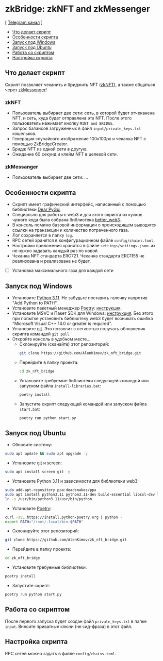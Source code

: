 # zkBridge: zkNFT and zkMessenger
[ [Telegram канал](https://t.me/Cum_Insider) ]

- [Что делает скрипт](#Что-делает-скрипт)
- [Особенности скрипта](#Особенности-скрипта)
- [Запуск под Windows](#Запуск-под-Windows)
- [Запуск под Ubuntu](#Запуск-под-Ubuntu)
- [Работа со скриптом](#Работа-со-скриптом)
- [Настройка скрипта](#Настройка-скрипта)


## Что делает скрипт
Скрипт позволяет чеканить и бриджить NFT ([zkNFT](https://zkbridge.com/zknft)), 
а также общаться через [zkMessenger](https://zkbridge.com/zkmessenger)!

### zkNFT
- Пользователь выбирает две сети: сеть, в которой будет отчеканена NFT, 
и сеть, куда будет отправлена эта NFT. После этого пользователь нажимает кнопку `MINT and BRIDGE`.
- Запрос балансов загруженных в файл `input/private_keys.txt` кошельков.
- Генерация случайного изображение 100x100px и чеканка NFT с помощью ZkBridgeCreator.
- Бридж NFT из одной сети в другую.
- Ожидание 60 секунд и клейм NFT в целевой сети.

### zkMessanger
- Пользователь выбирает две сети: ...


## Особенности скрипта
- Скрипт имеет графический интерфейс, написанный с помощью библиотеки [Dear PyGui](https://dearpygui.readthedocs.io/en/latest/index.html).
- Специально для работы с web3 и для этого скрипта из кусков чужого кода была собрана библиотека [better_web3](https://github.com/AlenKimov/better_web3).
- В консоль помимо базовой информации о происходящем выводятся ссылки на транзакции и количество потраченного газа.
- Лог сохраняется в папку `log`.
- RPC сетей хранятся в конфигурационном файле `config/chains.toml`.
- Настройки приложения хранятся в файле `settings/settings.json`: их не нужно задавать каждый раз по новой.
- Чеканка NFT стандарта ERC721. Чеканка стандарта ERC1155 не реализована и реализована не будет.
- [ ] Установка максимального газа для каждой сети


## Запуск под Windows
- Установите [Python 3.11](https://www.python.org/downloads/windows/). Не забудьте поставить галочку напротив "Add Python to PATH".
- Установите пакетный менеджер [Poetry](https://python-poetry.org/docs/): [инструкция](https://teletype.in/@alenkimov/poetry).
- Установите MSVC и Пакет SDK для Windows: [инструкция](https://teletype.in/@alenkimov/web3-installation-error). Без этого при попытке установить библиотеку web3 будет возникать ошибка "Microsoft Visual C++ 14.0 or greater is required".
- Установите [git](https://git-scm.com/download/win). Это позволит с легкостью получать обновления скрипта командой `git pull`
- Откройте консоль в удобном месте...
  - Склонируйте (скачайте) этот репозиторий:
    ```bash
    git clone https://github.com/AlenKimov/zk_nft_bridge.git
    ```
  - Перейдите в папку проекта:
    ```bash
    cd zk_nft_bridge
    ```
  - Установите требуемые библиотеки следующей командой или запуском файла `install-libraries.bat`:
    ```bash
    poetry install
    ```
  - Запустите скрипт следующей командой или запуском файла `start.bat`:
    ```bash
    poetry run python start.py
    ```


## Запуск под Ubuntu
- Обновите систему:
```bash
sudo apt update && sudo apt upgrade -y
```
- Установите [git](https://git-scm.com/download/linux) и screen:
```bash
sudo apt install screen git -y
```
- Установите Python 3.11 и зависимости для библиотеки web3:
```bash
sudo add-apt-repository ppa:deadsnakes/ppa
sudo apt install python3.11 python3.11-dev build-essential libssl-dev libffi-dev -y
ln -s /usr/bin/python3.11/usr/bin/python
```
- Установите [Poetry](https://python-poetry.org/docs/):
```bash
curl -sSL https://install.python-poetry.org | python -
export PATH="/root/.local/bin:$PATH"
```
- Склонируйте этот репозиторий:
```bash
git clone https://github.com/AlenKimov/zk_nft_bridge.git
```
- Перейдите в папку проекта:
```bash
cd zk_nft_bridge
```
- Установите требуемые библиотеки:
```bash
poetry install
```
- Запустите скрипт:
```bash
poetry run python start.py
```


## Работа со скриптом
После первого запуска будет создан файл `private_keys.txt` в папке `input`.
Внесите приватные ключи (не сид-фраза) в этот файл.


## Настройка скрипта
RPC сетей можно задать в файле `config/chains.toml`.
